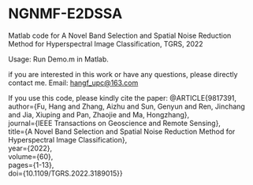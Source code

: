 # NGNMF-E2DSSA
Matlab code for A Novel Band Selection and Spatial Noise Reduction Method for Hyperspectral Image Classification, TGRS, 2022

Usage: Run Demo.m in Matlab. 

if you are interested in this work or have any questions, please directly contact me. Email: hangf_upc@163.com

If you use this code, please kindly cite the paper:
@ARTICLE{9817391,  
author={Fu, Hang and Zhang, Aizhu and Sun, Genyun and Ren, Jinchang and Jia, Xiuping and Pan, Zhaojie and Ma, Hongzhang},  
journal={IEEE Transactions on Geoscience and Remote Sensing},   
title={A Novel Band Selection and Spatial Noise Reduction Method for Hyperspectral Image Classification},   
year={2022},  
volume={60},  
pages={1-13},  
doi={10.1109/TGRS.2022.3189015}}
